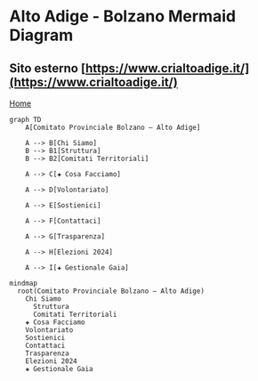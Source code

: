 # Alto Adige - Bolzano Mermaid Diagram

## Sito esterno [https://www.crialtoadige.it/](https://www.crialtoadige.it/)

[Home](/struttura_sito.md)

```mermaid
graph TD
    A[Comitato Provinciale Bolzano – Alto Adige]

    A --> B[Chi Siamo]
    B --> B1[Struttura]
    B --> B2[Comitati Territoriali]

    A --> C[✚ Cosa Facciamo]

    A --> D[Volontariato]

    A --> E[Sostienici]

    A --> F[Contattaci]

    A --> G[Trasparenza]

    A --> H[Elezioni 2024]

    A --> I[✚ Gestionale Gaia]
```

```mermaid
mindmap
  root(Comitato Provinciale Bolzano – Alto Adige)
    Chi Siamo
      Struttura
      Comitati Territoriali
    ✚ Cosa Facciamo
    Volontariato
    Sostienici
    Contattaci
    Trasparenza
    Elezioni 2024
    ✚ Gestionale Gaia
```
